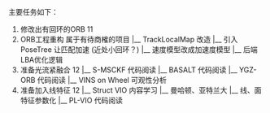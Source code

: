 <!--
 * @Author: Liu Weilong
 * @Date: 2021-01-18 09:06:14
 * @LastEditors: Liu Weilong 
 * @LastEditTime: 2021-01-18 09:07:06
 * @FilePath: /3rd-test-learning/work_record/work_task/week4.md
 * @Description: 
-->

主要任务如下：
1. 修改出有回环的ORB         11    
2. ORB工程重构            属于有待商榷的项目
   |__ TrackLocalMap 改造
       |__ 引入PoseTree 让匹配加速 (近处小回环？)
       |__ 速度模型改成加速度模型
   |__ 后端LBA优化逻辑
3. 准备光流紧融合            12
   |__ S-MSCKF 代码阅读
   |__ BASALT  代码阅读
   |__ YGZ-ORB 代码阅读
   |__ VINS on Wheel 可观性分析
4. 准备加入线特征            12
   |__ Struct VIO 内容学习
       |__ 曼哈顿、亚特兰大
       |__ 线、面特征参数化
       |__ PL-VIO 代码阅读